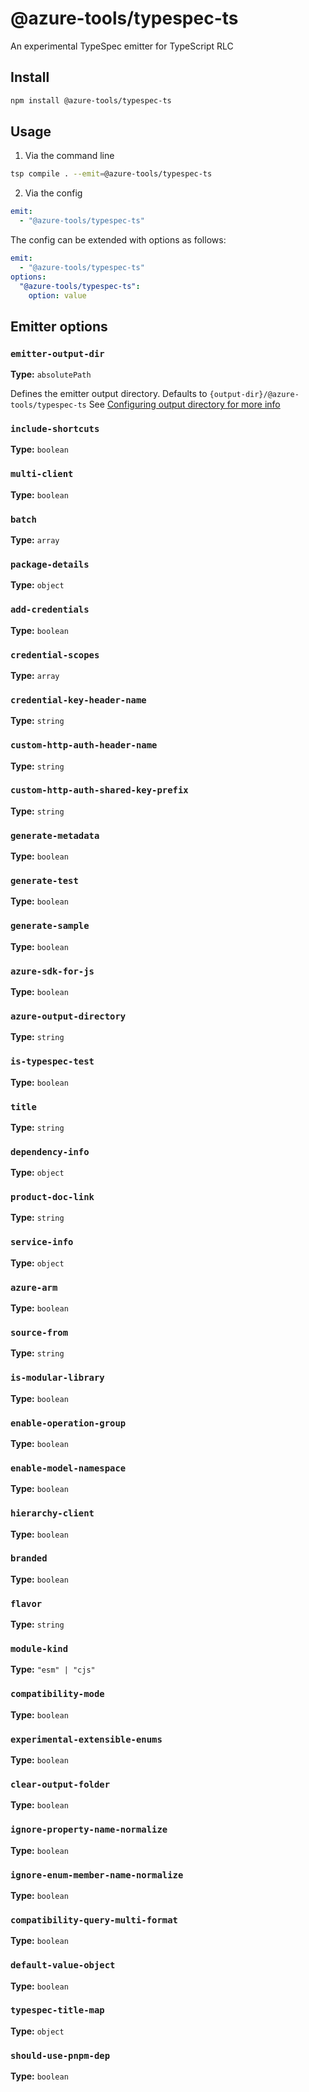 # @azure-tools/typespec-ts

An experimental TypeSpec emitter for TypeScript RLC

## Install

```bash
npm install @azure-tools/typespec-ts
```

## Usage

1. Via the command line

```bash
tsp compile . --emit=@azure-tools/typespec-ts
```

2. Via the config

```yaml
emit:
  - "@azure-tools/typespec-ts"
```

The config can be extended with options as follows:

```yaml
emit:
  - "@azure-tools/typespec-ts"
options:
  "@azure-tools/typespec-ts":
    option: value
```

## Emitter options

### `emitter-output-dir`

**Type:** `absolutePath`

Defines the emitter output directory. Defaults to `{output-dir}/@azure-tools/typespec-ts`
See [Configuring output directory for more info](https://typespec.io/docs/handbook/configuration/configuration/#configuring-output-directory)

### `include-shortcuts`

**Type:** `boolean`

### `multi-client`

**Type:** `boolean`

### `batch`

**Type:** `array`

### `package-details`

**Type:** `object`

### `add-credentials`

**Type:** `boolean`

### `credential-scopes`

**Type:** `array`

### `credential-key-header-name`

**Type:** `string`

### `custom-http-auth-header-name`

**Type:** `string`

### `custom-http-auth-shared-key-prefix`

**Type:** `string`

### `generate-metadata`

**Type:** `boolean`

### `generate-test`

**Type:** `boolean`

### `generate-sample`

**Type:** `boolean`

### `azure-sdk-for-js`

**Type:** `boolean`

### `azure-output-directory`

**Type:** `string`

### `is-typespec-test`

**Type:** `boolean`

### `title`

**Type:** `string`

### `dependency-info`

**Type:** `object`

### `product-doc-link`

**Type:** `string`

### `service-info`

**Type:** `object`

### `azure-arm`

**Type:** `boolean`

### `source-from`

**Type:** `string`

### `is-modular-library`

**Type:** `boolean`

### `enable-operation-group`

**Type:** `boolean`

### `enable-model-namespace`

**Type:** `boolean`

### `hierarchy-client`

**Type:** `boolean`

### `branded`

**Type:** `boolean`

### `flavor`

**Type:** `string`

### `module-kind`

**Type:** `"esm" | "cjs"`

### `compatibility-mode`

**Type:** `boolean`

### `experimental-extensible-enums`

**Type:** `boolean`

### `clear-output-folder`

**Type:** `boolean`

### `ignore-property-name-normalize`

**Type:** `boolean`

### `ignore-enum-member-name-normalize`

**Type:** `boolean`

### `compatibility-query-multi-format`

**Type:** `boolean`

### `default-value-object`

**Type:** `boolean`

### `typespec-title-map`

**Type:** `object`

### `should-use-pnpm-dep`

**Type:** `boolean`
